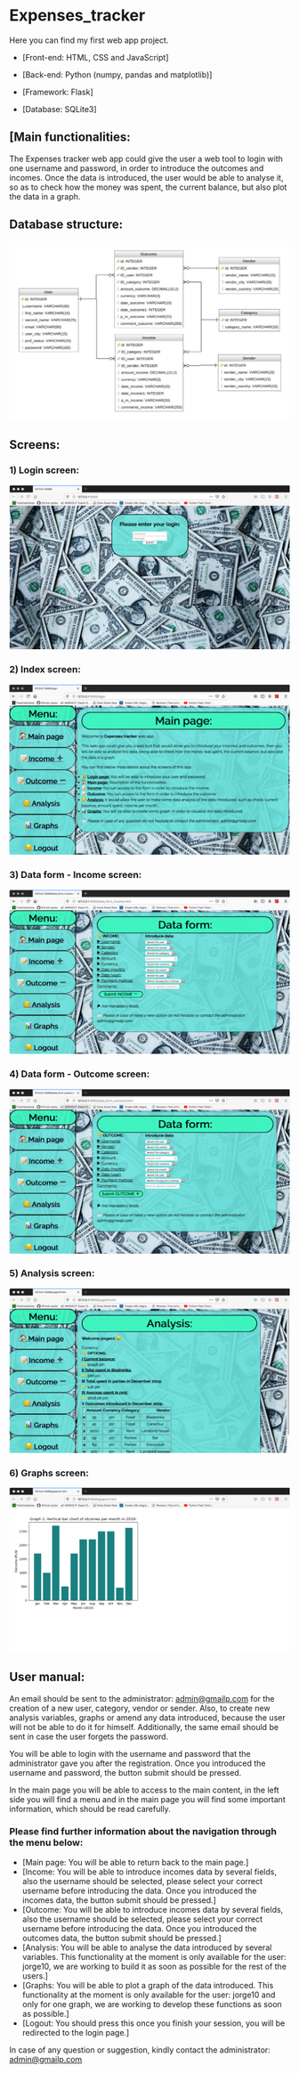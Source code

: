 # Expenses_tracker

Here you can find my first web app project.

* [Front-end: HTML, CSS and JavaScript]

* [Back-end: Python (numpy, pandas and matplotlib)]

* [Framework: Flask]

* [Database: SQLite3]

## [Main functionalities:

The Expenses tracker web app could give the user a web tool to login with one username and
password, in order to introduce the outcomes and incomes. Once the data is introduced, the
user would be able to analyse it, so as to check how the money was spent, the current balance,
but also plot the data in a graph.

## Database structure: 

![alt text](https://github.com/lajobu/Expenses_tracker/blob/master/Screens/Database.png)

## Screens:

### 1) Login screen:

![alt text](https://github.com/lajobu/Expenses_tracker/blob/master/Screens/Login.png)

### 2) Index screen:

![alt text](https://github.com/lajobu/Expenses_tracker/blob/master/Screens/Index.png)

### 3) Data form - Income screen:

![alt text](https://github.com/lajobu/Expenses_tracker/blob/master/Screens/Income.png)

### 4) Data form - Outcome screen:

![alt text](https://github.com/lajobu/Expenses_tracker/blob/master/Screens/Outcome.png)

### 5) Analysis screen:

![alt text](https://github.com/lajobu/Expenses_tracker/blob/master/Screens/Analysis.png)

### 6) Graphs screen:

![alt text](https://github.com/lajobu/Expenses_tracker/blob/master/Screens/Graphs.png)

## User manual:

An email should be sent to the administrator: admin@gmailp.com for the creation of a new
user, category, vendor or sender. Also, to create new analysis variables, graphs or amend any
data introduced, because the user will not be able to do it for himself. Additionally, the same
email should be sent in case the user forgets the password.

You will be able to login with the username and password that the administrator gave you
after the registration. Once you introduced the username and password, the button submit
should be pressed.

In the main page you will be able to access to the main content, in the left side you will find a
menu and in the main page you will find some important information, which should be read
carefully.

### Please find further information about the navigation through the menu below:

* [Main page: You will be able to return back to the main page.]
* [Income: You will be able to introduce incomes data by several fields, also the
username should be selected, please select your correct username before introducing
the data. Once you introduced the incomes data, the button submit should be pressed.]
* [Outcome: You will be able to introduce incomes data by several fields, also the
username should be selected, please select your correct username before introducing
the data. Once you introduced the outcomes data, the button submit should be pressed.]
* [Analysis: You will be able to analyse the data introduced by several variables. This
functionality at the moment is only available for the user: jorge10, we are working to
build it as soon as possible for the rest of the users.]
* [Graphs: You will be able to plot a graph of the data introduced. This functionality at
the moment is only available for the user: jorge10 and only for one graph, we are
working to develop these functions as soon as possible.]
* [Logout: You should press this once you finish your session, you will be redirected to
the login page.]

In case of any question or suggestion, kindly contact the administrator: admin@gmailp.com

